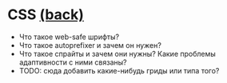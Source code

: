 # CSS [(back)](./readme.md)

* Что такое web-safe шрифты?
* Что такое autoprefixer и зачем он нужен?
* Что такое спрайты и зачем они нужны? Какие проблемы адаптивности с ними связаны?
* TODO: сюда добавить какие-нибудь гриды или типа того?
